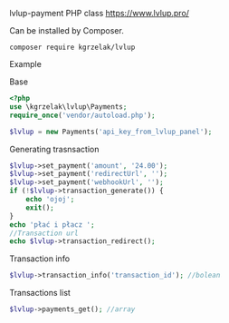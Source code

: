 lvlup-payment PHP class
https://www.lvlup.pro/

Can be installed by Composer.

```
composer require kgrzelak/lvlup
```

Example

Base
```php
<?php
use \kgrzelak\lvlup\Payments;
require_once('vendor/autoload.php');

$lvlup = new Payments('api_key_from_lvlup_panel');
```

Generating trasnsaction
```php
$lvlup->set_payment('amount', '24.00');
$lvlup->set_payment('redirectUrl', '');
$lvlup->set_payment('webhookUrl', '');
if (!$lvlup->transaction_generate()) {
	echo 'ojoj';
	exit();
}
echo 'płać i płacz ';
//Transaction url
echo $lvlup->transaction_redirect();
```

Transaction info
```php
$lvlup->transaction_info('transaction_id'); //bolean
```

Transactions list
```php
$lvlup->payments_get(); //array
```
